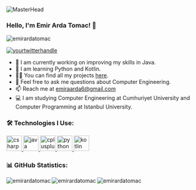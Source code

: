<!-- Profile Banner -->
![MasterHead](https://your-image-url-here)

### Hello, I'm Emir Arda Tomac! 👋

<p align="left"> 
  <img src="https://komarev.com/ghpvc/?username=emirardatomac&label=Profile%20views&color=0e75b6&style=flat" alt="emirardatomac" /> 
</p>

<p align="left">
  <a href="https://twitter.com/yourtwitterhandle" target="blank">
    <img src="https://img.shields.io/twitter/follow/yourtwitterhandle?logo=twitter&style=for-the-badge" alt="yourtwitterhandle" />
  </a>
</p>

- 🔭 I am currently working on improving my skills in Java.
- 🌱 I am learning Python and Kotlin.
- 👨‍💻 You can find all my projects [here](https://github.com/emirardatomac?tab=repositories).
- 💬 Feel free to ask me questions about Computer Engineering.
- 📫 Reach me at emiraarda6@gmail.com
- 💻 I am studying Computer Engineering at Cumhuriyet University and Computer Programming at Istanbul University.

### 🛠 Technologies I Use:
<p align="left">
  <a href="https://docs.microsoft.com/en-us/dotnet/csharp/" target="_blank" rel="noreferrer">
    <img src="https://cdn.jsdelivr.net/gh/devicons/devicon/icons/csharp/csharp-original.svg" alt="csharp" width="40" height="40"/>
  </a>
  <a href="https://www.java.com" target="_blank" rel="noreferrer">
    <img src="https://cdn.jsdelivr.net/gh/devicons/devicon/icons/java/java-original.svg" alt="java" width="40" height="40"/>
  </a>
  <a href="https://isocpp.org/" target="_blank" rel="noreferrer">
    <img src="https://cdn.jsdelivr.net/gh/devicons/devicon/icons/cplusplus/cplusplus-original.svg" alt="cplusplus" width="40" height="40"/>
  </a>
  <a href="https://www.python.org/" target="_blank" rel="noreferrer">
    <img src="https://cdn.jsdelivr.net/gh/devicons/devicon/icons/python/python-original.svg" alt="python" width="40" height="40"/>
  </a>
  <a href="https://kotlinlang.org/" target="_blank" rel="noreferrer">
    <img src="https://cdn.jsdelivr.net/gh/devicons/devicon/icons/kotlin/kotlin-original.svg" alt="kotlin" width="40" height="40"/>
  </a>
</p>

### 📊 GitHub Statistics:
<p><img align="left" src="https://github-readme-stats.vercel.app/api?username=emirardatomac&show_icons=true&locale=en" alt="emirardatomac" /></p>

<p><img align="left" src="https://github-readme-streak-stats.herokuapp.com/?user=emirardatomac&" alt="emirardatomac" /></p>

<p><img align="left" src="https://github-readme-stats.vercel.app/api/top-langs?username=emirardatomac&show_icons=true&locale=en&layout=compact" alt="emirardatomac" /></p>

<!-- Links and other project-related information can be added here -->
